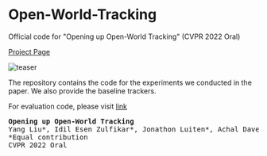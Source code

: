 # Open-World-Tracking
Official code for "Opening up Open-World Tracking" (CVPR 2022 Oral) 

[Project Page](https://openworldtracking.github.io/)

![teaser](assets/teaser.png)


The repository contains the code for the experiments we conducted
in the paper. We also provide the baseline trackers.

For evaluation code, please visit [link](https://github.com/JonathonLuiten/TrackEval/blob/master/docs/OpenWorldTracking-Official/Readme.md)

<pre><b>Opening up Open-World Tracking</b>
Yang Liu*, Idil Esen Zulfikar*, Jonathon Luiten*, Achal Dave*, Deva Ramanan, Bastian Leibe, Aljoša Ošep, Laura Leal-Taixé
<t><t>*Equal contribution
CVPR 2022 Oral</pre>
